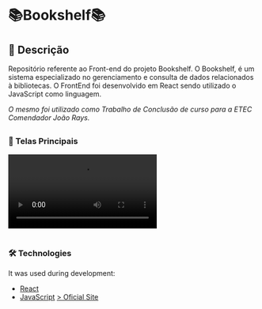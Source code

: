 # 📚Bookshelf📚
## 📖 Descrição
<p>Repositório referente ao Front-end do projeto Bookshelf. O Bookshelf, é um sistema especializado no gerenciamento e consulta de dados relacionados à bibliotecas. O FrontEnd foi desenvolvido em React sendo utilizado o JavaScript como linguagem.</p>
<p><i>O mesmo foi utilizado como Trabalho de Conclusão de curso para a ETEC Comendador João Rays.</i></p>

##

### 📓 Telas Principais

![TelasPrincipais](./public/Readme/Telas%20Principais.mp4)

#




### 🛠️ Technologies

It was used during development:
- [React](https://reactjs.org/)
- [JavaScript](https://developer.mozilla.org/en-US/docs/Web/JavaScript)
<a href="bookshelf-preview.vercel.app">> Oficial Site</a>
